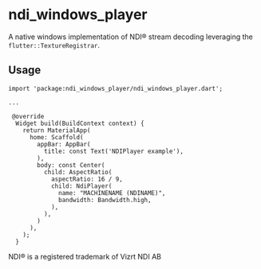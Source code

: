 # ndi_windows_player

A native windows implementation of NDI® stream decoding leveraging the `flutter::TextureRegistrar`.

## Usage

```
import 'package:ndi_windows_player/ndi_windows_player.dart';

...

 @override
  Widget build(BuildContext context) {
    return MaterialApp(
      home: Scaffold(
        appBar: AppBar(
          title: const Text('NDIPlayer example'),
        ),
        body: const Center(
          child: AspectRatio(
            aspectRatio: 16 / 9,
            child: NdiPlayer(
              name: "MACHINENAME (NDINAME)",
              bandwidth: Bandwidth.high,
            ),
          ),
        )
      ),
    );
  }
```

NDI® is a registered trademark of Vizrt NDI AB
